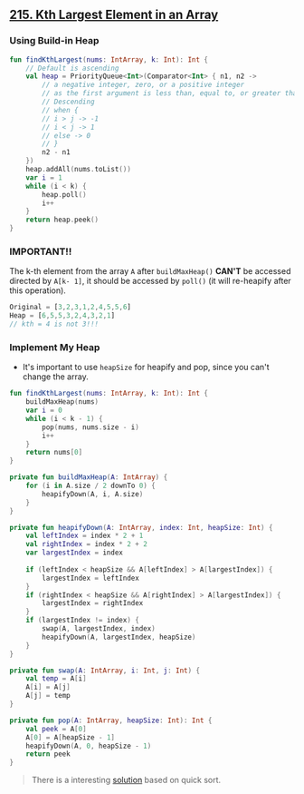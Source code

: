 ## [215. Kth Largest Element in an Array](https://leetcode.com/problems/kth-largest-element-in-an-array/)

### Using Build-in Heap
```kotlin
fun findKthLargest(nums: IntArray, k: Int): Int {
    // Default is ascending
    val heap = PriorityQueue<Int>(Comparator<Int> { n1, n2 ->
        // a negative integer, zero, or a positive integer 
        // as the first argument is less than, equal to, or greater than the second.
        // Descending
        // when {
        // i > j -> -1
        // i < j -> 1
        // else -> 0
        // }
        n2 - n1
    })
    heap.addAll(nums.toList())
    var i = 1
    while (i < k) {
        heap.poll()
        i++
    }
    return heap.peek()
}
```

### IMPORTANT!!
The k-th element from the array `A` after `buildMaxHeap()` **CAN'T** be accessed directed by `A[k- 1]`, it should be accessed by `poll()` (it will re-heapify after this operation).

```js
Original = [3,2,3,1,2,4,5,5,6]
Heap = [6,5,5,3,2,4,3,2,1]
// kth = 4 is not 3!!!
```

### Implement My Heap
* It's important to use `heapSize` for heapify and pop, since you can't change the array.

```kotlin
fun findKthLargest(nums: IntArray, k: Int): Int {
    buildMaxHeap(nums)
    var i = 0
    while (i < k - 1) {
        pop(nums, nums.size - i)
        i++
    }
    return nums[0]
}

private fun buildMaxHeap(A: IntArray) {
    for (i in A.size / 2 downTo 0) {
        heapifyDown(A, i, A.size) 
    }
}

private fun heapifyDown(A: IntArray, index: Int, heapSize: Int) {
    val leftIndex = index * 2 + 1
    val rightIndex = index * 2 + 2
    var largestIndex = index
    
    if (leftIndex < heapSize && A[leftIndex] > A[largestIndex]) {
        largestIndex = leftIndex
    }
    if (rightIndex < heapSize && A[rightIndex] > A[largestIndex]) {
        largestIndex = rightIndex
    }
    if (largestIndex != index) {
        swap(A, largestIndex, index)
        heapifyDown(A, largestIndex, heapSize)
    }
}

private fun swap(A: IntArray, i: Int, j: Int) {
    val temp = A[i]
    A[i] = A[j]
    A[j] = temp
}

private fun pop(A: IntArray, heapSize: Int): Int {
    val peek = A[0]
    A[0] = A[heapSize - 1]
    heapifyDown(A, 0, heapSize - 1)
    return peek
}
```

> There is a interesting [solution](https://leetcode.cn/problems/kth-largest-element-in-an-array/solution/shu-zu-zhong-de-di-kge-zui-da-yuan-su-by-leetcode-/) based on quick sort.
